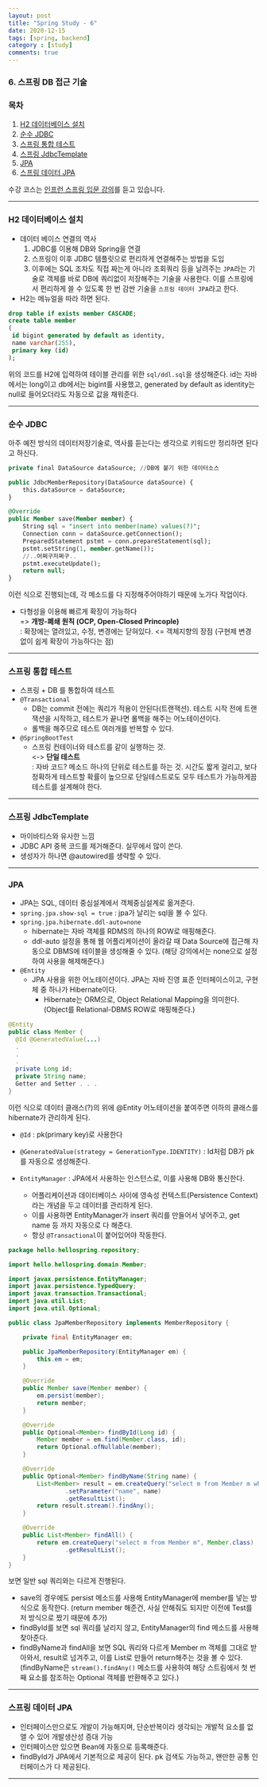 ```yaml
---
layout: post
title: "Spring Study - 6"
date: 2020-12-15
tags: [spring, backend]
category : [study]
comments: true
---
```


### 6. 스프링 DB 접근 기술

### 목차  
1. <a href="#1">H2 데이터베이스 설치</a>  
2. <a href="#2">순수 JDBC</a>
3. <a href="#3">스프링 통합 테스트</a>
4. <a href="#4">스프링 JdbcTemplate</a>
5. <a href="#5">JPA</a>
6. <a href="#6">스프링 데이터 JPA</a>


수강 코스는 <a href="https://www.inflearn.com/course/%EC%8A%A4%ED%94%84%EB%A7%81-%EC%9E%85%EB%AC%B8-%EC%8A%A4%ED%94%84%EB%A7%81%EB%B6%80%ED%8A%B8/">인프런 스프링 입문 강의</a>를 듣고 있습니다.  

---

<a name="1"></a>
### H2 데이터베이스 설치
- 데이터 베이스 연결의 역사
  1. JDBC를 이용해 DB와 Spring을 연결
  2. 스프링이 이후 JDBC 템플릿으로 편리하게 연결해주는 방법을 도입
  3. 이후에는 SQL 조차도 직접 짜는게 아니라 조회쿼리 등을 날려주는 `JPA`라는 기술로 객체를 바로 DB에 쿼리없이 저장해주는 기술을 사용한다. 이를 스프링에서 편리하게 쓸 수 있도록 한 번 감싼 기술을 `스프링 데이터 JPA`라고 한다.
- H2는 메뉴얼을 따라 하면 된다.

```sql
drop table if exists member CASCADE;
create table member
(
 id bigint generated by default as identity,
 name varchar(255),
 primary key (id)
);
```

위의 코드를 H2에 입력하여 테이블 관리를 위한 `sql/ddl.sql`을 생성해준다.
id는 자바에서는 long이고 db에서는 bigint를 사용했고, generated by default as identity는 null로 들어오더라도 자동으로 값을 채워준다.

---

<a name="2"></a>
### 순수 JDBC
아주 예전 방식의 데이터저장기술로, 역사를 듣는다는 생각으로 키워드만 정리하면 된다고 하신다.

```sql
private final DataSource dataSource; //DB에 붙기 위한 데이터소스

public JdbcMemberRepository(DataSource dataSource) {
    this.dataSource = dataSource;
}

@Override
public Member save(Member member) {
    String sql = "insert into member(name) values(?)";
    Connection conn = dataSource.getConnection();
    PreparedStatement pstmt = conn.prepareStatement(sql);
    pstmt.setString(1, member.getName());
    //..어쩌구저쩌구..
    pstmt.executeUpdate();
    return null;
}
```

이런 식으로 진행되는데, 각 메소드를 다 지정해주어야하기 때문에 노가다 작업이다.
- 다형성을 이용해 빠르게 확장이 가능하다  
  => **개방-폐쇄 원칙 (OCP, Open-Closed Princople)**  
    : 확장에는 열려있고, 수정, 변경에는 닫혀있다. <= 객체지향의 장점 (구현제 변경 없이 쉽게 확장이 가능하다는 점)
---

<a name="3"></a>
### 스프링 통합 테스트
- 스프링 + DB 를 통합하여 테스트
- `@Transactional`
  - DB는 commit 전에는 쿼리가 적용이 안된다(트랜잭션). 테스트 시작 전에 트랜잭션을 시작하고, 테스트가 끝나면 롤백을 해주는 어노테이션이다.
  - 롤백을 해주므로 테스트 여러개를 반복할 수 있다.
- `@SpringBootTest`
  - 스프링 컨테이너와 테스트를 같이 실행하는 것.  
  <-> **단일 테스트**  
    : 자바 코드? 메소드 하나의 단위로 테스트를 하는 것. 시간도 짧게 걸리고, 보다 정확하게 테스트할 확률이 높으므로 단일테스트로도 모두 테스트가 가능하게끔 테스트를 설계해야 한다.

---

<a name="4"></a>
### 스프링 JdbcTemplate
- 마이바티스와 유사한 느낌
- JDBC API 중복 코드를 제거해준다. 실무에서 많이 쓴다.
- 생성자가 하나면 @autowired를 생략할 수 있다.

---

<a name="5"></a>
### JPA
- JPA는 SQL, 데이터 중심설계에서 객체중심설계로 옮겨준다.
- `spring.jpa.show-sql = true` : jpa가 날리는 sql을 볼 수 있다.
- `spring.jpa.hibernate.ddl-auto=none`
  - hibernate는 자바 객체를 RDMS의 하나의 ROW로 매핑해준다.
  - ddl-auto 설정을 통해 웹 어플리케이션이 올라갈 때 Data Source에 접근해 자동으로 DBMS에 테이블을 생성해줄 수 있다. (해당 강의에서는 none으로 설정하여 사용을 해제해준다.)
- `@Entity`
  - JPA 사용을 위한 어노테이션이다. JPA는 자바 진영 표준 인터페이스이고, 구현체 중 하나가 Hibernate이다.
    - Hibernate는 ORM으로, Object Relational Mapping을 의미한다. (Object를 Relational-DBMS ROW로 매핑해준다.)

```java
@Entity
public class Member {
  @Id @GeneratedValue(...)
  .
  .
  .
  private Long id;
  private String name;
  Getter and Setter . . .
}
```

이런 식으로 데이터 클래스(?)의 위에 @Entity 어노테이션을 붙여주면 이하의 클래스를 hibernate가 관리하게 된다.
   - `@Id` : pk(primary key)로 사용한다
   - `@GeneratedValue(strategy = GenerationType.IDENTITY)`
    : Id처럼 DB가 pk를 자동으로 생성해준다.

- `EntityManager` : JPA에서 사용하는 인스턴스로, 이를 사용해 DB와 통신한다.
  - 어플리케이션과 데이터베이스 사이에 영속성 컨텍스트(Persistence Context)라는 개념을 두고 데이터를 관리하게 된다.
  - 이를 사용하면 EntityManager가 insert 쿼리를 만들어서 넣어주고, get name 등 까지 자동으로 다 해준다.
  - 항상 `@Transactional`이 붙어있어야 작동한다.

```java
package hello.hellospring.repository;

import hello.hellospring.domain.Member;

import javax.persistence.EntityManager;
import javax.persistence.TypedQuery;
import javax.transaction.Transactional;
import java.util.List;
import java.util.Optional;

public class JpaMemberRepository implements MemberRepository {

    private final EntityManager em;

    public JpaMemberRepository(EntityManager em) {
        this.em = em;
    }

    @Override
    public Member save(Member member) {
        em.persist(member);
        return member;
    }

    @Override
    public Optional<Member> findById(Long id) {
        Member member = em.find(Member.class, id);
        return Optional.ofNullable(member);
    }

    @Override
    public Optional<Member> findByName(String name) {
        List<Member> result = em.createQuery("select m from Member m where m.name = :name", Member.class)
                .setParameter("name", name)
                .getResultList();
        return result.stream().findAny();
    }

    @Override
    public List<Member> findAll() {
        return em.createQuery("select m from Member m", Member.class)
                .getResultList();
    }
}
```

보면 일반 sql 쿼리와는 다르게 진행된다.      
- save의 경우에도 persist 메소드를 사용해 EntityManager에 member를 넣는 방식으로 동작한다. (return member 해준건, 사실 안해줘도 되지만 이전에 Test를 저 방식으로 짰기 때문에 추가)
- findById를 보면 sql 쿼리를 날리지 않고, EntityManager의 find 메소드를 사용해 찾아준다.
- findByName과 findAll을 보면 SQL 쿼리와 다르게 Member m 객체를 그대로 받아와서, result로 넘겨주고, 이를 List로 만들어 return해주는 것을 볼 수 있다. (findByName은 `stream().findAny()` 메소드를 사용하여 해당 스트림에서 첫 번째 요소를 참조하는 Optional 객체를 반환해주고 있다.)

---

<a name="6"></a>
### 스프링 데이터 JPA
- 인터페이스만으로도 개발이 가능해지며, 단순반복이라 생각되는 개발적 요소를 없앨 수 있어 개발생산성 증대 가능
- 인터페이스만 있으면 Bean에 자동으로 등록해준다.
- findById가 JPA에서 기본적으로 제공이 된다. pk 검색도 가능하고, 왠만한 공통 인터페이스가 다 제공된다.


---
